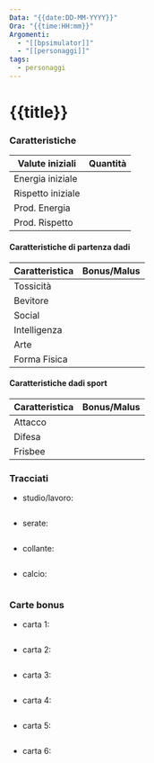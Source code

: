 ```yaml
---
Data: "{{date:DD-MM-YYYY}}"
Ora: "{{time:HH:mm}}"
Argomenti:
  - "[[bpsimulator]]"
  - "[[personaggi]]"
tags:
  - personaggi
---
```


# {{title}}


### Caratteristiche

| Valute iniziali   | Quantità |
| ----------------- | -------- |
| Energia iniziale  |          |
| Rispetto iniziale |          |
| Prod. Energia     |          |
| Prod. Rispetto    |          |

#### Caratteristiche di partenza dadi

| Caratteristica | Bonus/Malus |
| -------------- | ----------- |
| Tossicità      |             |
| Bevitore       |             |
| Social         |             |
| Intelligenza   |             |
| Arte           |             |
| Forma Fisica   |             |

#### Caratteristiche dadi sport


| Caratteristica | Bonus/Malus |
| -------------- | ----------- |
| Attacco        |             |
| Difesa         |             |
| Frisbee        |             |


### Tracciati

- studio/lavoro: 
```
```
- serate: 
```
```
- collante: 
```
```

- calcio:
```
```


### Carte bonus

- carta 1:
```
```

- carta 2:
```
```

- carta 3:
```
```

- carta 4:
```
```

- carta 5:
```
```

- carta 6:
```
```